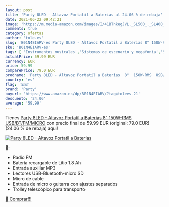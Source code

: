 ```yaml
---
layout: post
title: 'Party 8LED - Altavoz Portatil a Baterias al 24.06 % de rebaja'
date: 2021-06-22 09:42:21
image: 'https://m.media-amazon.com/images/I/41BTnkegJVL._SL500_._SL400_.jpg'
comments: true
category: ofertas
author: 'tole.es'
slug: 'B01N4EIARV-es Party 8LED - Altavoz Portatil a Baterias 8" 150W-RMS...'
sku: 'B01N4EIARV-es'
tags: [ 'Instrumentos musicales','Sistemas de escenario y megafonía','Sistemas de megafonía y anuncio','altavoz','party', ]
actualPrice: 59.99 EUR
currency: EUR
price: 59.99
comparePrice: 79.0 EUR
prodname: 'Party 8LED - Altavoz Portatil a Baterias  8"  150W-RMS  USB/BT/FM/MICRO'
country: 'es'
flag: '🇪🇸'
brand: 'Party'
buyurl: 'https://www.amazon.es/dp/B01N4EIARV/?tag=tolees-21'
descuento: '24.06'
average: '59.99'
---
```


Tienes [Party 8LED - Altavoz Portatil a Baterias  8"  150W-RMS  USB/BT/FM/MICRO](https://www.amazon.es/dp/B01N4EIARV/?tag=tolees-21) con precio final de  59.99 EUR (original: 79.0 EUR) (24.06 %  de rebaja) aqui!

[![Party 8LED - Altavoz Portatil a Baterias](https://m.media-amazon.com/images/I/41BTnkegJVL._SL500_._SL400_.jpg)](https://www.amazon.es/dp/B01N4EIARV/?tag=tolees-21)

🔎:

- Radio FM
- Batería recargable de Litio 1.8 Ah
- Entrada auxiliar MP3
- Lectores USB-Bluetooth-micro SD
- Micro de cable
- Entrada de micro o guitarra con ajustes separados
- Trolley telescópico para transporto

[🛒 Comprar!!!](https://www.amazon.es/dp/B01N4EIARV/?tag=tolees-21)
